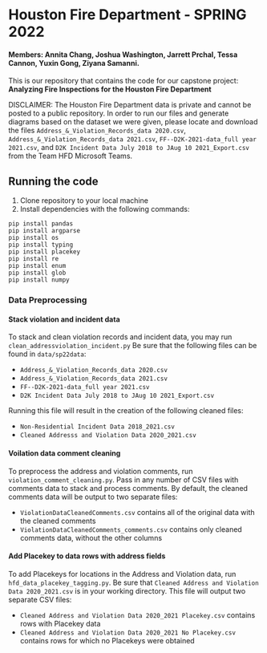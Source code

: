 # Houston Fire Department - SPRING 2022
#### Members: Annita Chang, Joshua Washington, Jarrett Prchal, Tessa Cannon, Yuxin Gong, Ziyana Samanni.

This is our repository that contains the code for our capstone project: <br /> **Analyzing Fire Inspections for the Houston Fire Department**

DISCLAIMER: The Houston Fire Department data is private and cannot be posted to a public repository. In order to run our files and generate diagrams based on the dataset we were given, please locate and download the files `Address_&_Violation_Records_data 2020.csv`, `Address_&_Violation_Records_data 2021.csv`, `FF--D2K-2021-data_full year 2021.csv`, and `D2K Incident Data July 2018 to JAug 10 2021_Export.csv` from the Team HFD Microsoft Teams.

## Running the code

1. Clone repository to your local machine
2. Install dependencies with the following commands:

```
pip install pandas
pip install argparse
pip install os
pip install typing
pip install placekey
pip install re
pip install enum
pip install glob
pip install numpy
```

### Data Preprocessing
#### Stack violation and incident data
To stack and clean violation records and incident data, you may run `clean_addressviolation_incident.py` Be sure that the following files can be found in `data/sp22data`:
* `Address_&_Violation_Records_data 2020.csv`
* `Address_&_Violation_Records_data 2021.csv`
* `FF--D2K-2021-data_full year 2021.csv`
* `D2K Incident Data July 2018 to JAug 10 2021_Export.csv`

Running this file will result in the creation of the following cleaned files:
* `Non-Residential Incident Data 2018_2021.csv`
* `Cleaned Addresss and Violation Data 2020_2021.csv`

#### Voilation data comment cleaning
To preprocess the address and violation comments, run `violation_comment_cleaning.py`. Pass in any number of CSV files with comments data to stack and process comments. By default, the cleaned comments data will be output to two separate files:
* `ViolationDataCleanedComments.csv` contains all of the original data with the cleaned comments
* `ViolationDataCleanedComments_comments.csv` contains only cleaned comments data, without the other columns

#### Add Placekey to data rows with address fields
To add Placekeys for locations in the Address and Violation data, run `hfd_data_placekey_tagging.py`. Be sure that `Cleaned Address and Violation Data 2020_2021.csv` is in your working directory. This file will output two separate CSV files:
* `Cleaned Address and Violation Data 2020_2021 Placekey.csv` contains rows with Placekey data
* `Cleaned Address and Violation Data 2020_2021 No Placekey.csv` contains rows for which no Placekeys were obtained
